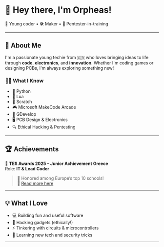# 👋 Hey there, I'm Orpheas!

🎯 Young coder • 🛠️ Maker • 🔐 Pentester-in-training

---

## 🚀 About Me

I'm a passionate young techie from 🇬🇷 who loves bringing ideas to life through **code**, **electronics**, and **innovation**. Whether I'm coding games or designing PCBs, I'm always exploring something new!

### 👨‍💻 What I Know
- 🐍 Python  
- 🌙 Lua  
- 🧱 Scratch  
- 🎮 Microsoft MakeCode Arcade  
- 🎲 GDevelop  
- 🖥️ PCB Design & Electronics  
- 🔍 Ethical Hacking & Pentesting  

---

## 🏆 Achievements

🥇 **TES Awards 2025 – Junior Achievement Greece**  
Role: **IT & Lead Coder**  
> 📢 Honored among Europe’s top 10 schools!  
🔗 [Read more here](https://jaeurope.org/celebrating-entrepreneurial-excellence-10-schools-across-europe-honored-in-2025-)

---

## 💡 What I Love
- 💻 Building fun and useful software  
- 🔧 Hacking gadgets (ethically!)  
- ⚡ Tinkering with circuits & microcontrollers  
- 🧠 Learning new tech and security tricks

---
